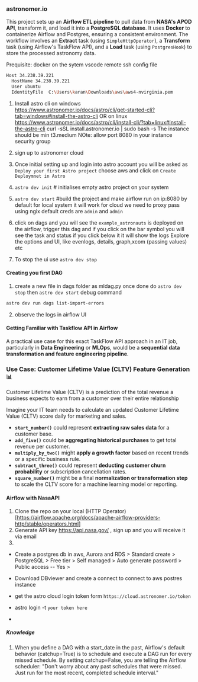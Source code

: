 ### astronomer.io
This project sets up an **Airflow ETL pipeline** to pull data from **NASA's APOD API**, transform it, and load it into a **PostgreSQL database**. It uses **Docker** to containerize Airflow and Postgres, ensuring a consistent environment. The workflow involves an **Extract** task (using `SimpleHttpOperator`), a **Transform** task (using Airflow's TaskFlow API), and a **Load** task (using `PostgresHook`) to store the processed astronomy data.

Prequisite: docker on the sytem
vscode remote ssh config file
```bash
Host 34.238.39.221
  HostName 34.238.39.221
  User ubuntu
  IdentityFile  C:\Users\karan\Downloads\aws\aws4-nvirginia.pem
```

1) Install astro cli on windows
https://www.astronomer.io/docs/astro/cli/get-started-cli?tab=windows#install-the-astro-cli 
OR on linux
https://www.astronomer.io/docs/astro/cli/install-cli/?tab=linux#install-the-astro-cli
curl -sSL install.astronomer.io | sudo bash -s
The instance should be min t3.medium
NOte: allow port 8080 in your instance security group

2) sign up to astronomer cloud
3) Once initial setting up and login into astro account you will be asked as `Deploy your first Astro project`
choose aws and click on `Create Deploymnet in Astro`

4) `astro dev init` # initialises empty astro project on your system
5) `astro dev start` #build the project and make airflow run on ip:8080 by default
for local system it will work
for cloud we need to proxy pass using ngix
default creds are `admin` and `admin`




6) click on dags and you will see the `example_astronauts` is deployed on the airflow, trigger this dag and if you click on the bar symbol you will see the task and status if you click below it it will show the logs
Explore the options and UI, like evenlogs, details, graph,xcom (passing values) etc
7) To stop the ui use `astro dev stop`

#### Creating you first DAG
1) create a new file in dags folder as mldag.py once done do `astro dev stop`
then `astro dev start`
debug command
```bash
astro dev run dags list-import-errors
```
2) observe the logs in airflow UI

#### Getting Familiar with Taskflow API in Airflow

A practical use case for this exact TaskFlow API approach in an IT job, particularly in **Data Engineering** or **MLOps**, would be a **sequential data transformation and feature engineering pipeline**.

### Use Case: Customer Lifetime Value (CLTV) Feature Generation 📊
Customer Lifetime Value (CLTV) is a prediction of the total revenue a business expects to earn from a customer over their entire relationship

Imagine your IT team needs to calculate an updated Customer Lifetime Value (CLTV) score daily for marketing and sales.

* **`start_number()`** could represent **extracting raw sales data** for a customer base.
* **`add_five()`** could be **aggregating historical purchases** to get total revenue per customer.
* **`multiply_by_two()`** might **apply a growth factor** based on recent trends or a specific business rule.
* **`subtract_three()`** could represent **deducting customer churn probability** or subscription cancellation rates.
* **`square_number()`** might be a final **normalization or transformation step** to scale the CLTV score for a machine learning model or reporting.


#### Airflow with NasaAPI
1) Clone the repo on your local
(HTTP Operator)[https://airflow.apache.org/docs/apache-airflow-providers-http/stable/operators.html]
2) Generate API key https://api.nasa.gov/ , sign up and you will receive it via email
3) 

- Create a postgres db in aws, Aurora and RDS > Standard create > PostgreSQL > Free tier > Self managed > Auto generate password > Public access  -- Yes >


- Download DBviewer and create a connect to connect to aws postres instance
- get the astro cloud login token form `https://cloud.astronomer.io/token`
- astro login -t `your token here`
- 



##### Knowledge
1) When you define a DAG with a start_date in the past, Airflow's default behavior (catchup=True) is to schedule and execute a DAG run for every missed schedule.
By setting catchup=False, you are telling the Airflow scheduler: "Don't worry about any past schedules that were missed. Just run for the most recent, completed schedule interval."
